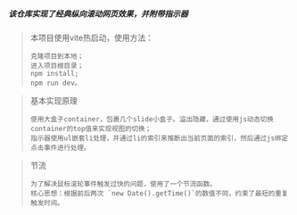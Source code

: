 ##### 该仓库实现了经典纵向滚动网页效果，并附带指示器

> 本项目使用vite热启动，使用方法：
>
> ```
> 克隆项目到本地；
> 进入项目根目录；
> npm install;
> npm run dev。
> ```

> 基本实现原理
>
> ```
> 使用大盒子container，包裹几个slide小盒子。溢出隐藏，通过使用js动态切换container的top值来实现视图的切换；
> 指示器使用ul嵌套li处理，并通过li的索引来推断出当前页面的索引，然后通过js绑定点击事件进行处理。
> ```

> 节流
>
> ```
> 为了解决鼠标滚轮事件触发过快的问题，使用了一个节流函数。
> 核心思想：根据前后两次 `new Date().getTime()`的数值不同，约束了最短的重复触发时间。
> ```

